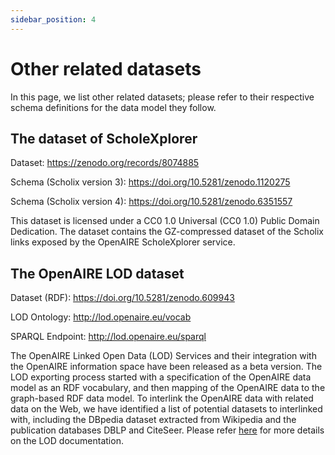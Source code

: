 ```yaml
---
sidebar_position: 4
---
```


# Other related datasets

In this page, we list other related datasets; please refer to their respective schema definitions for the data model they follow.

## The dataset of ScholeXplorer

 Dataset: https://zenodo.org/records/8074885
 
 Schema (Scholix version 3): https://doi.org/10.5281/zenodo.1120275
 
 Schema (Scholix version 4): https://doi.org/10.5281/zenodo.6351557

This dataset is licensed under a CC0 1.0 Universal (CC0 1.0) Public Domain Dedication.
The dataset contains the GZ-compressed dataset of the Scholix links exposed by the OpenAIRE ScholeXplorer service.

## The OpenAIRE LOD dataset

Dataset (RDF): https://doi.org/10.5281/zenodo.609943

LOD Ontology: http://lod.openaire.eu/vocab

SPARQL Endpoint: http://lod.openaire.eu/sparql


The OpenAIRE Linked Open Data (LOD) Services and their integration with the OpenAIRE information space have been released as a beta version. The LOD exporting process started with a specification of the OpenAIRE data model as an RDF vocabulary, and then mapping of the OpenAIRE data to the graph-based RDF data model. To interlink the OpenAIRE data with related data on the Web, we have identified a list of potential datasets to interlinked with, including the DBpedia dataset extracted from Wikipedia and the publication databases DBLP and CiteSeer.
Please refer [here](http://lod.openaire.eu/documentation) for more details on the LOD documentation.